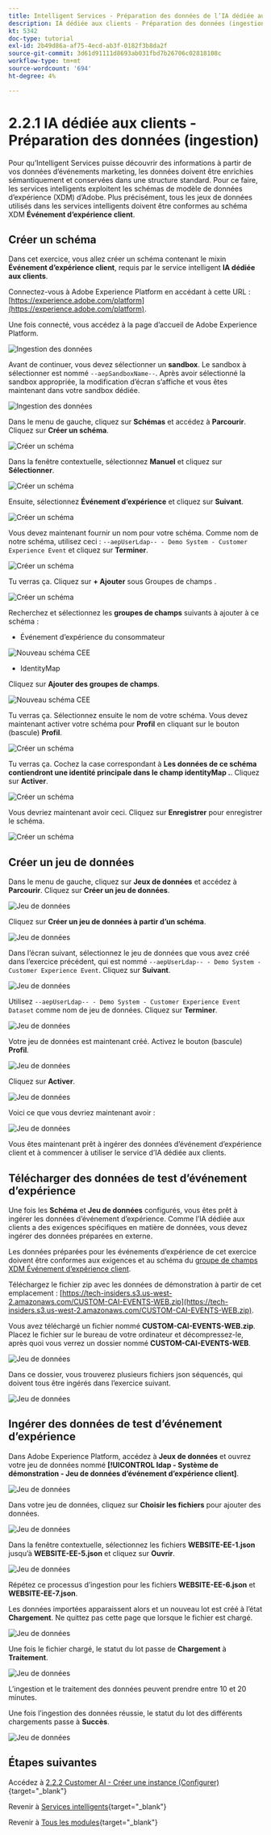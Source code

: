 ```yaml
---
title: Intelligent Services - Préparation des données de l’IA dédiée aux clients (Ingest)
description: IA dédiée aux clients - Préparation des données (ingestion)
kt: 5342
doc-type: tutorial
exl-id: 2b49d86a-af75-4ecd-ab3f-0182f3b8da2f
source-git-commit: 3d61d91111d8693ab031fbd7b26706c02818108c
workflow-type: tm+mt
source-wordcount: '694'
ht-degree: 4%

---
```


# 2.2.1 IA dédiée aux clients - Préparation des données (ingestion)

Pour qu’Intelligent Services puisse découvrir des informations à partir de vos données d’événements marketing, les données doivent être enrichies sémantiquement et conservées dans une structure standard. Pour ce faire, les services intelligents exploitent les schémas de modèle de données d’expérience (XDM) d’Adobe.
Plus précisément, tous les jeux de données utilisés dans les services intelligents doivent être conformes au schéma XDM **Événement d’expérience client**.

## Créer un schéma

Dans cet exercice, vous allez créer un schéma contenant le mixin **Événement d’expérience client**, requis par le service intelligent **IA dédiée aux clients**.

Connectez-vous à Adobe Experience Platform en accédant à cette URL : [https://experience.adobe.com/platform](https://experience.adobe.com/platform).

Une fois connecté, vous accédez à la page d’accueil de Adobe Experience Platform.

![Ingestion des données](../../datacollection/dc1.2/images/home.png)

Avant de continuer, vous devez sélectionner un **sandbox**. Le sandbox à sélectionner est nommé ``--aepSandboxName--``. Après avoir sélectionné la sandbox appropriée, la modification d’écran s’affiche et vous êtes maintenant dans votre sandbox dédiée.

![Ingestion des données](../../datacollection/dc1.2/images/sb1.png)

Dans le menu de gauche, cliquez sur **Schémas** et accédez à **Parcourir**. Cliquez sur **Créer un schéma**.

![Créer un schéma](./images/createschemabutton.png)

Dans la fenêtre contextuelle, sélectionnez **Manuel** et cliquez sur **Sélectionner**.

![Créer un schéma](./images/schmanual.png)

Ensuite, sélectionnez **Événement d’expérience** et cliquez sur **Suivant**.

![Créer un schéma](./images/xdmee.png)

Vous devez maintenant fournir un nom pour votre schéma. Comme nom de notre schéma, utilisez ceci : `--aepUserLdap-- - Demo System - Customer Experience Event` et cliquez sur **Terminer**.

![Créer un schéma](./images/schname.png)

Tu verras ça. Cliquez sur **+ Ajouter** sous Groupes de champs .

![Créer un schéma](./images/xdmee1.png)

Recherchez et sélectionnez les **groupes de champs** suivants à ajouter à ce schéma :

- Événement d’expérience du consommateur

![Nouveau schéma CEE](./images/cee1.png)

- IdentityMap

Cliquez sur **Ajouter des groupes de champs**.

![Nouveau schéma CEE](./images/cee2.png)

Tu verras ça. Sélectionnez ensuite le nom de votre schéma. Vous devez maintenant activer votre schéma pour **Profil** en cliquant sur le bouton (bascule) **Profil**.

![Créer un schéma](./images/xdmee3.png)

Tu verras ça. Cochez la case correspondant à **Les données de ce schéma contiendront une identité principale dans le champ identityMap .**. Cliquez sur **Activer**.

![Créer un schéma](./images/xdmee4.png)

Vous devriez maintenant avoir ceci. Cliquez sur **Enregistrer** pour enregistrer le schéma.

![Créer un schéma](./images/xdmee5.png)

## Créer un jeu de données

Dans le menu de gauche, cliquez sur **Jeux de données** et accédez à **Parcourir**. Cliquez sur **Créer un jeu de données**.

![Jeu de données](./images/createds.png)

Cliquez sur **Créer un jeu de données à partir d’un schéma**.

![Jeu de données](./images/createdatasetfromschema.png)

Dans l’écran suivant, sélectionnez le jeu de données que vous avez créé dans l’exercice précédent, qui est nommé `--aepUserLdap-- - Demo System - Customer Experience Event`. Cliquez sur **Suivant**.

![Jeu de données](./images/createds1.png)

Utilisez `--aepUserLdap-- - Demo System - Customer Experience Event Dataset` comme nom de jeu de données. Cliquez sur **Terminer**.

![Jeu de données](./images/createds2.png)

Votre jeu de données est maintenant créé. Activez le bouton (bascule) **Profil**.

![Jeu de données](./images/createds3.png)

Cliquez sur **Activer**.

![Jeu de données](./images/createds4.png)

Voici ce que vous devriez maintenant avoir :

![Jeu de données](./images/createds5.png)

Vous êtes maintenant prêt à ingérer des données d’événement d’expérience client et à commencer à utiliser le service d’IA dédiée aux clients.

## Télécharger des données de test d’événement d’expérience

Une fois les **Schéma** et **Jeu de données** configurés, vous êtes prêt à ingérer les données d’événement d’expérience. Comme l’IA dédiée aux clients a des exigences spécifiques en matière de données, vous devez ingérer des données préparées en externe.

Les données préparées pour les événements d’expérience de cet exercice doivent être conformes aux exigences et au schéma du [groupe de champs XDM Événement d’expérience client](https://github.com/adobe/xdm/blob/797cf4930d5a80799a095256302675b1362c9a15/docs/reference/context/experienceevent-consumer.schema.md).

Téléchargez le fichier zip avec les données de démonstration à partir de cet emplacement : [https://tech-insiders.s3.us-west-2.amazonaws.com/CUSTOM-CAI-EVENTS-WEB.zip](https://tech-insiders.s3.us-west-2.amazonaws.com/CUSTOM-CAI-EVENTS-WEB.zip).

Vous avez téléchargé un fichier nommé **CUSTOM-CAI-EVENTS-WEB.zip**. Placez le fichier sur le bureau de votre ordinateur et décompressez-le, après quoi vous verrez un dossier nommé **CUSTOM-CAI-EVENTS-WEB**.

![Jeu de données](./images/ingest.png)

Dans ce dossier, vous trouverez plusieurs fichiers json séquencés, qui doivent tous être ingérés dans l’exercice suivant.

![Jeu de données](./images/ingest1a.png)

## Ingérer des données de test d’événement d’expérience

Dans Adobe Experience Platform, accédez à **Jeux de données** et ouvrez votre jeu de données nommé **[!UICONTROL ldap - Système de démonstration - Jeu de données d’événement d’expérience client]**.

![Jeu de données](./images/ingest1.png)

Dans votre jeu de données, cliquez sur **Choisir les fichiers** pour ajouter des données.

![Jeu de données](./images/ingest2.png)

Dans la fenêtre contextuelle, sélectionnez les fichiers **WEBSITE-EE-1.json** jusqu’à **WEBSITE-EE-5.json** et cliquez sur **Ouvrir**.

![Jeu de données](./images/ingest3.png)

Répétez ce processus d’ingestion pour les fichiers **WEBSITE-EE-6.json** et **WEBSITE-EE-7.json**.

Les données importées apparaissent alors et un nouveau lot est créé à l’état **Chargement**. Ne quittez pas cette page que lorsque le fichier est chargé.

![Jeu de données](./images/ingest4.png)

Une fois le fichier chargé, le statut du lot passe de **Chargement** à **Traitement**.

![Jeu de données](./images/ingest5.png)

L’ingestion et le traitement des données peuvent prendre entre 10 et 20 minutes.

Une fois l’ingestion des données réussie, le statut du lot des différents chargements passe à **Succès**.

![Jeu de données](./images/ingest7.png)

## Étapes suivantes

Accédez à [2.2.2 Customer AI - Créer une instance (Configurer)](./ex2.md){target="_blank"}

Revenir à [Services intelligents](./intelligent-services.md){target="_blank"}

Revenir à [Tous les modules](./../../../../overview.md){target="_blank"}
